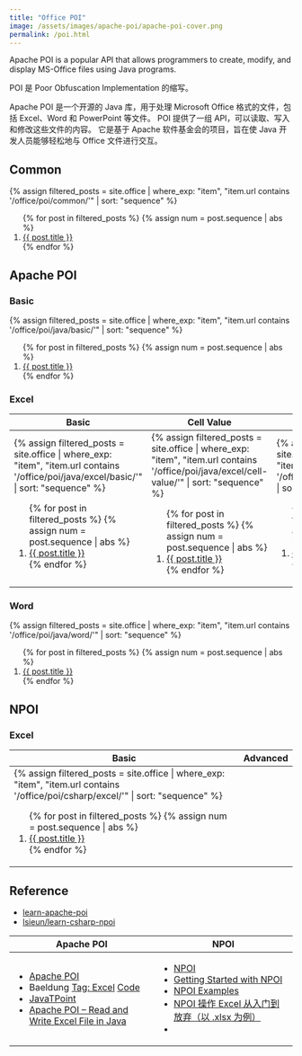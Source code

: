 ```yaml
---
title: "Office POI"
image: /assets/images/apache-poi/apache-poi-cover.png
permalink: /poi.html
---
```


Apache POI is a popular API that allows programmers to create, modify, and display MS-Office files using Java programs.

POI 是 Poor Obfuscation Implementation 的缩写。

Apache POI 是一个开源的 Java 库，用于处理 Microsoft Office 格式的文件，包括 Excel、Word 和 PowerPoint 等文件。
POI 提供了一组 API，可以读取、写入和修改这些文件的内容。
它是基于 Apache 软件基金会的项目，旨在使 Java 开发人员能够轻松地与 Office 文件进行交互。

## Common

{%
assign filtered_posts = site.office |
where_exp: "item", "item.url contains '/office/poi/common/'" |
sort: "sequence"
%}
<ol>
    {% for post in filtered_posts %}
    {% assign num = post.sequence | abs %}
    <li>
        <a href="{{ post.url }}">{{ post.title }}</a>
    </li>
    {% endfor %}
</ol>

## Apache POI

### Basic

{%
assign filtered_posts = site.office |
where_exp: "item", "item.url contains '/office/poi/java/basic/'" |
sort: "sequence"
%}
<ol>
    {% for post in filtered_posts %}
    {% assign num = post.sequence | abs %}
    <li>
        <a href="{{ post.url }}">{{ post.title }}</a>
    </li>
    {% endfor %}
</ol>

### Excel

<table>
    <thead>
    <tr>
        <th>Basic</th>
        <th>Cell Value</th>
        <th>Style</th>
        <th>MISC</th>
    </tr>
    </thead>
    <tbody>
    <tr>
        <td>
{%
assign filtered_posts = site.office |
where_exp: "item", "item.url contains '/office/poi/java/excel/basic/'" |
sort: "sequence"
%}
<ol>
    {% for post in filtered_posts %}
    {% assign num = post.sequence | abs %}
    <li>
        <a href="{{ post.url }}">{{ post.title }}</a>
    </li>
    {% endfor %}
</ol>
        </td>
        <td>
{%
assign filtered_posts = site.office |
where_exp: "item", "item.url contains '/office/poi/java/excel/cell-value/'" |
sort: "sequence"
%}
<ol>
    {% for post in filtered_posts %}
    {% assign num = post.sequence | abs %}
    <li>
        <a href="{{ post.url }}">{{ post.title }}</a>
    </li>
    {% endfor %}
</ol>
        </td>
        <td>
{%
assign filtered_posts = site.office |
where_exp: "item", "item.url contains '/office/poi/java/excel/style/'" |
sort: "sequence"
%}
<ol>
    {% for post in filtered_posts %}
    {% assign num = post.sequence | abs %}
    <li>
        <a href="{{ post.url }}">{{ post.title }}</a>
    </li>
    {% endfor %}
</ol>
        </td>
        <td>
{%
assign filtered_posts = site.office |
where_exp: "item", "item.url contains '/office/poi/java/excel/misc/'" |
sort: "sequence"
%}
<ol>
    {% for post in filtered_posts %}
    {% assign num = post.sequence | abs %}
    <li>
        <a href="{{ post.url }}">{{ post.title }}</a>
    </li>
    {% endfor %}
</ol>
        </td>
    </tr>
    </tbody>
</table>

### Word

{%
assign filtered_posts = site.office |
where_exp: "item", "item.url contains '/office/poi/java/word/'" |
sort: "sequence"
%}
<ol>
    {% for post in filtered_posts %}
    {% assign num = post.sequence | abs %}
    <li>
        <a href="{{ post.url }}">{{ post.title }}</a>
    </li>
    {% endfor %}
</ol>

## NPOI

### Excel

<table>
    <thead>
    <tr>
        <th>Basic</th>
        <th>Advanced</th>
    </tr>
    </thead>
    <tbody>
    <tr>
        <td>
{%
assign filtered_posts = site.office |
where_exp: "item", "item.url contains '/office/poi/csharp/excel/'" |
sort: "sequence"
%}
<ol>
    {% for post in filtered_posts %}
    {% assign num = post.sequence | abs %}
    <li>
        <a href="{{ post.url }}">{{ post.title }}</a>
    </li>
    {% endfor %}
</ol>
        </td>
        <td></td>
    </tr>
    </tbody>
</table>



## Reference

- [learn-apache-poi](https://github.com/lsieun/learn-apache-poi)
- [lsieun/learn-csharp-npoi](https://github.com/lsieun/learn-csharp-npoi)

<table>
    <thead>
    <tr>
        <th>Apache POI</th>
        <th>NPOI</th>
    </tr>
    </thead>
    <tbody>
    <tr>
        <td>
            <ul>
                <li><a href="https://poi.apache.org/">Apache POI</a></li>
                <li>
                    Baeldung
                    <a href="https://www.baeldung.com/tag/excel">Tag: Excel</a>
                    <a href="https://github.com/eugenp/tutorials/tree/master/apache-poi">Code</a>
                </li>
                <li><a href="https://www.javatpoint.com/apache-poi-tutorial">JavaTPoint</a></li>
                <li><a href="https://howtodoinjava.com/java/library/readingwriting-excel-files-in-java-poi-tutorial/">Apache POI – Read and Write Excel File in Java</a></li>
            </ul>
        </td>
        <td>
            <ul>
                <li><a href="https://github.com/nissl-lab/npoi">NPOI</a></li>
                <li><a href="https://github.com/nissl-lab/npoi/wiki/Getting-Started-with-NPOI">Getting Started with NPOI</a></li>
                <li><a href="https://github.com/nissl-lab/npoi-examples">NPOI Examples</a></li>
                <li><a href="https://www.cnblogs.com/hippieZhou/p/15221576.html">NPOI 操作 Excel 从入门到放弃（以 .xlsx 为例）</a></li>
                <li><a href=""></a></li>
            </ul>
        </td>
    </tr>
    </tbody>
</table>
